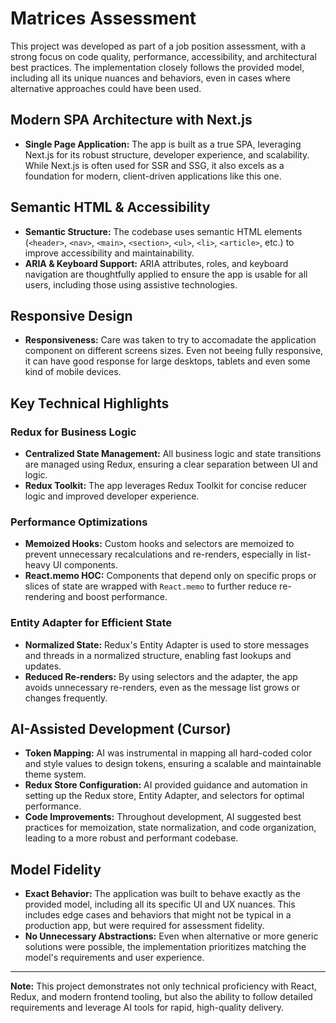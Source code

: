 # Matrices Assessment

This project was developed as part of a job position assessment, with a strong focus on code quality, performance, accessibility, and architectural best practices. The implementation closely follows the provided model, including all its unique nuances and behaviors, even in cases where alternative approaches could have been used.

## Modern SPA Architecture with Next.js

- **Single Page Application:** The app is built as a true SPA, leveraging Next.js for its robust structure, developer experience, and scalability. While Next.js is often used for SSR and SSG, it also excels as a foundation for modern, client-driven applications like this one.

## Semantic HTML & Accessibility

- **Semantic Structure:** The codebase uses semantic HTML elements (`<header>`, `<nav>`, `<main>`, `<section>`, `<ul>`, `<li>`, `<article>`, etc.) to improve accessibility and maintainability.
- **ARIA & Keyboard Support:** ARIA attributes, roles, and keyboard navigation are thoughtfully applied to ensure the app is usable for all users, including those using assistive technologies.

## Responsive Design

- **Responsiveness:** Care was taken to try to accomadate the application component on different screens sizes. Even not beeing fully responsive, it can have good response for large desktops, tablets and even some kind of mobile devices.

## Key Technical Highlights

### Redux for Business Logic

- **Centralized State Management:** All business logic and state transitions are managed using Redux, ensuring a clear separation between UI and logic.
- **Redux Toolkit:** The app leverages Redux Toolkit for concise reducer logic and improved developer experience.

### Performance Optimizations

- **Memoized Hooks:** Custom hooks and selectors are memoized to prevent unnecessary recalculations and re-renders, especially in list-heavy UI components.
- **React.memo HOC:** Components that depend only on specific props or slices of state are wrapped with `React.memo` to further reduce re-rendering and boost performance.

### Entity Adapter for Efficient State

- **Normalized State:** Redux's Entity Adapter is used to store messages and threads in a normalized structure, enabling fast lookups and updates.
- **Reduced Re-renders:** By using selectors and the adapter, the app avoids unnecessary re-renders, even as the message list grows or changes frequently.

## AI-Assisted Development (Cursor)

- **Token Mapping:** AI was instrumental in mapping all hard-coded color and style values to design tokens, ensuring a scalable and maintainable theme system.
- **Redux Store Configuration:** AI provided guidance and automation in setting up the Redux store, Entity Adapter, and selectors for optimal performance.
- **Code Improvements:** Throughout development, AI suggested best practices for memoization, state normalization, and code organization, leading to a more robust and performant codebase.

## Model Fidelity

- **Exact Behavior:** The application was built to behave exactly as the provided model, including all its specific UI and UX nuances. This includes edge cases and behaviors that might not be typical in a production app, but were required for assessment fidelity.
- **No Unnecessary Abstractions:** Even when alternative or more generic solutions were possible, the implementation prioritizes matching the model's requirements and user experience.

---

**Note:** This project demonstrates not only technical proficiency with React, Redux, and modern frontend tooling, but also the ability to follow detailed requirements and leverage AI tools for rapid, high-quality delivery.
